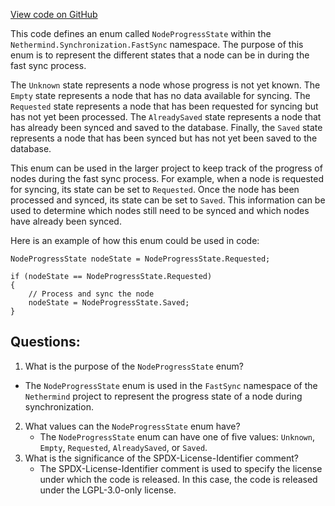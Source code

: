 [View code on GitHub](https://github.com/nethermindeth/nethermind/Nethermind.Synchronization/FastSync/NodeSyncProgress.cs)

This code defines an enum called `NodeProgressState` within the `Nethermind.Synchronization.FastSync` namespace. The purpose of this enum is to represent the different states that a node can be in during the fast sync process. 

The `Unknown` state represents a node whose progress is not yet known. The `Empty` state represents a node that has no data available for syncing. The `Requested` state represents a node that has been requested for syncing but has not yet been processed. The `AlreadySaved` state represents a node that has already been synced and saved to the database. Finally, the `Saved` state represents a node that has been synced but has not yet been saved to the database.

This enum can be used in the larger project to keep track of the progress of nodes during the fast sync process. For example, when a node is requested for syncing, its state can be set to `Requested`. Once the node has been processed and synced, its state can be set to `Saved`. This information can be used to determine which nodes still need to be synced and which nodes have already been synced.

Here is an example of how this enum could be used in code:

```
NodeProgressState nodeState = NodeProgressState.Requested;

if (nodeState == NodeProgressState.Requested)
{
    // Process and sync the node
    nodeState = NodeProgressState.Saved;
}
```
## Questions: 
 1. What is the purpose of the `NodeProgressState` enum?
   - The `NodeProgressState` enum is used in the `FastSync` namespace of the `Nethermind` project to represent the progress state of a node during synchronization.
2. What values can the `NodeProgressState` enum have?
   - The `NodeProgressState` enum can have one of five values: `Unknown`, `Empty`, `Requested`, `AlreadySaved`, or `Saved`.
3. What is the significance of the SPDX-License-Identifier comment?
   - The SPDX-License-Identifier comment is used to specify the license under which the code is released. In this case, the code is released under the LGPL-3.0-only license.